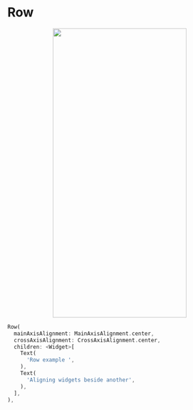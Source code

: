 # Row
<p align="center">
<img src="https://docs.google.com/uc?id=1_87SV3d4zbx4EocIccNs7ZO3YYJXBYQP" height="649" width="300">
</p>

```dart
Row(
  mainAxisAlignment: MainAxisAlignment.center,
  crossAxisAlignment: CrossAxisAlignment.center,
  children: <Widget>[
    Text(
      'Row example ',
    ),
    Text(
      'Aligning widgets beside another',
    ),
  ],
),
```
